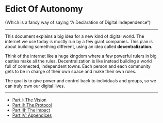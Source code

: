 # Edict Of Autonomy

(Which is a fancy way of saying “A Declaration of Digital Independence”)

---

This document explains a big idea for a new kind of digital world. The internet we use today is mostly run by a few giant companies. This plan is about building something different, using an idea called **decentralization**.

Think of the internet like a huge kingdom where a few powerful rulers in big castles make all the rules. Decentralization is like instead building a world full of connected, independent towns. Each person and each community gets to be in charge of their own space and make their own rules.

The goal is to give power and control back to individuals and groups, so we can truly own our digital lives.

---

- [Part I: The Vision](./01_vision.md)
- [Part II: The Protocol](./02_protocol.md)
- [Part III: The Impact](./03_impact.md)
- [Part IV: Appendices](./04_appendices.md)